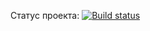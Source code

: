 Статус проекта:
[![Build status](https://ci.appveyor.com/api/projects/status/oxq00gd0qbh3b5oq?svg=true)](https://ci.appveyor.com/project/vidok0577/test-ci)
